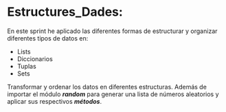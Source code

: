 # Estructures_Dades: 


En este sprint he aplicado las diferentes formas de estructurar y organizar diferentes tipos de datos en: 
+ Lists 
+ Diccionarios
+ Tuplas
+ Sets

Transformar y ordenar los datos en diferentes estructuras. 
Además de importar el módulo ___random___ para generar una lista de números aleatorios y aplicar sus respectivos ___métodos___.


